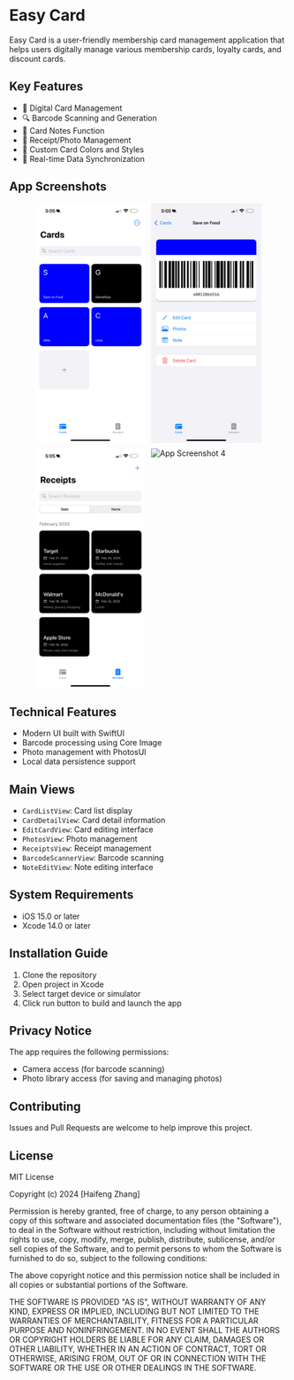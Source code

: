 # Easy Card

Easy Card is a user-friendly membership card management application that helps users digitally manage various membership cards, loyalty cards, and discount cards.

## Key Features

- 📱 Digital Card Management
- 🔍 Barcode Scanning and Generation
- 📝 Card Notes Function
- 📸 Receipt/Photo Management
- 🎨 Custom Card Colors and Styles
- 🔄 Real-time Data Synchronization

## App Screenshots

<div style="display: flex; flex-wrap: wrap; gap: 10px; justify-content: center;">
    <img src="demo_image/IMG_0187.PNG" width="200" alt="App Screenshot 1">
    <img src="demo_image/IMG_0188.PNG" width="200" alt="App Screenshot 2">
    <img src="demo_image/IMG_0189.PNG" width="200" alt="App Screenshot 3">
    <img src="demo_image/IMG_0190.PNG" width="200" alt="App Screenshot 4">
</div>

## Technical Features

- Modern UI built with SwiftUI
- Barcode processing using Core Image
- Photo management with PhotosUI
- Local data persistence support

## Main Views

- `CardListView`: Card list display
- `CardDetailView`: Card detail information
- `EditCardView`: Card editing interface
- `PhotosView`: Photo management
- `ReceiptsView`: Receipt management
- `BarcodeScannerView`: Barcode scanning
- `NoteEditView`: Note editing interface

## System Requirements

- iOS 15.0 or later
- Xcode 14.0 or later

## Installation Guide

1. Clone the repository
2. Open project in Xcode
3. Select target device or simulator
4. Click run button to build and launch the app

## Privacy Notice

The app requires the following permissions:
- Camera access (for barcode scanning)
- Photo library access (for saving and managing photos)

## Contributing

Issues and Pull Requests are welcome to help improve this project.

## License

MIT License

Copyright (c) 2024 [Haifeng Zhang]

Permission is hereby granted, free of charge, to any person obtaining a copy
of this software and associated documentation files (the "Software"), to deal
in the Software without restriction, including without limitation the rights
to use, copy, modify, merge, publish, distribute, sublicense, and/or sell
copies of the Software, and to permit persons to whom the Software is
furnished to do so, subject to the following conditions:

The above copyright notice and this permission notice shall be included in all
copies or substantial portions of the Software.

THE SOFTWARE IS PROVIDED "AS IS", WITHOUT WARRANTY OF ANY KIND, EXPRESS OR
IMPLIED, INCLUDING BUT NOT LIMITED TO THE WARRANTIES OF MERCHANTABILITY,
FITNESS FOR A PARTICULAR PURPOSE AND NONINFRINGEMENT. IN NO EVENT SHALL THE
AUTHORS OR COPYRIGHT HOLDERS BE LIABLE FOR ANY CLAIM, DAMAGES OR OTHER
LIABILITY, WHETHER IN AN ACTION OF CONTRACT, TORT OR OTHERWISE, ARISING FROM,
OUT OF OR IN CONNECTION WITH THE SOFTWARE OR THE USE OR OTHER DEALINGS IN THE
SOFTWARE. 